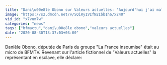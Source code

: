```yaml
---
title: "Dani\u00e8le Obono sur Valeurs actuelles: 'Aujourd'hui j'ai mal \u00e0 ma R\u00e9publique, j'ai mal \u00e0 ma France'"
image: "https://s2.dmcdn.net/v/SQiRy1VIfN2Ibb1h6/x240"
vid_id: "x7vum7w"
categories: "news"
tags: ["bfmactu","dani\u00e8le obono","valeurs actuelles"]
date: "2020-08-30T13:37:03+03:00"
---
```

Danièle Obono, députée de Paris du groupe &quot;La France insoumise&quot; était au micro de BFMTV. Revenant sur l'article fictionnel de &quot;Valeurs actuelles&quot; la représentant en esclave, elle déclare: 

